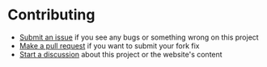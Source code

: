 # Contributing

- [Submit an issue](https://github.com/vinniciusgomes/dev-todo/issues) if you see any bugs or something wrong on this project
- [Make a pull request](https://github.com/vinniciusgomes/dev-todo/compare) if you want to submit your fork fix
- [Start a discussion](https://github.com/vinniciusgomes/dev-todo/discussions) about this project or the website's content